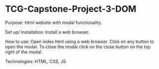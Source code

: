 # TCG-Capstone-Project-3-DOM
Purpose: Html website with modal functionality.

Set up/ Installation: Install a web browser.

How to use: Open index.html using a web browser. Click on any button to open the modal. To close the modal click on the close button on the top right of the modal.

Technologies: HTML, CSS, JS